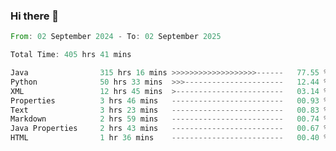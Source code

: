 ### Hi there 👋

<!--
**luoxuanzao/luoxuanzao** is a ✨ _special_ ✨ repository because its `README.md` (this file) appears on your GitHub profile.

Here are some ideas to get you started:

- 🔭 I’m currently working on ...
- 🌱 I’m currently learning ...
- 👯 I’m looking to collaborate on ...
- 🤔 I’m looking for help with ...
- 💬 Ask me about ...
- 📫 How to reach me: ...
- 😄 Pronouns: ...
- ⚡ Fun fact: ...
-->

<!--START_SECTION:waka-->

```rust
From: 02 September 2024 - To: 02 September 2025

Total Time: 405 hrs 41 mins

Java                315 hrs 16 mins >>>>>>>>>>>>>>>>>>>------   77.55 %
Python              50 hrs 33 mins  >>>----------------------   12.44 %
XML                 12 hrs 45 mins  >------------------------   03.14 %
Properties          3 hrs 46 mins   -------------------------   00.93 %
Text                3 hrs 23 mins   -------------------------   00.83 %
Markdown            2 hrs 59 mins   -------------------------   00.74 %
Java Properties     2 hrs 43 mins   -------------------------   00.67 %
HTML                1 hr 36 mins    -------------------------   00.40 %
```

<!--END_SECTION:waka-->